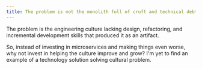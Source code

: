 ```yaml
---
title: The problem is not the monolith full of cruft and technical debt
---
```



The problem is the engineering culture lacking design, refactoring, and incremental development skills that produced it as an artifact.

So, instead of investing in microservices and making things even worse, why not invest in helping the culture improve and grow?
I'm yet to find an example of a technology solution solving cultural problem.
